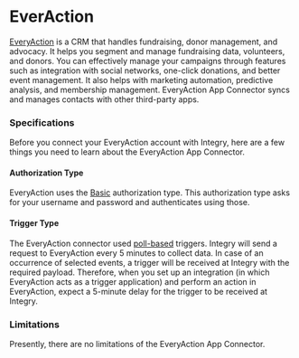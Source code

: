 # EverAction

[EveryAction](https://www.integry.io/apps/everyaction) is a CRM that handles fundraising, donor management, and advocacy. It helps you segment and manage fundraising data, volunteers, and donors. You can effectively manage your campaigns through features such as integration with social networks, one-click donations, and better event management. It also helps with marketing automation, predictive analysis, and membership management. EveryAction App Connector syncs and manages contacts with other third-party apps.&#x20;

### Specifications  <a href="#specifications-0-0" id="specifications-0-0"></a>

Before you connect your EveryAction account with Integry, here are a few things you need to learn about the EveryAction App Connector.&#x20;

#### Authorization Type  <a href="#authorization-type-0-1" id="authorization-type-0-1"></a>

EveryAction uses the [Basic](https://support.integry.io/hc/en-us/articles/11112617800985-Authentication-Types-Supported-in-Integry) authorization type. This authorization type asks for your username and password and authenticates using those.&#x20;

#### Trigger Type <a href="#trigger-type-0-2" id="trigger-type-0-2"></a>

The EveryAction connector used [poll-based](https://www.testpreptraining.com/tutorial/describe-polling-triggers-and-their-usage/) triggers. Integry will send a request to EveryAction every 5 minutes to collect data. In case of an occurrence of selected events, a trigger will be received at Integry with the required payload. Therefore, when you set up an integration (in which EveryAction acts as a trigger application) and perform an action in EveryAction, expect a 5-minute delay for the trigger to be received at Integry.&#x20;

### Limitations <a href="#limitations-0-3" id="limitations-0-3"></a>

Presently, there are no limitations of the EveryAction App Connector.
